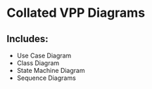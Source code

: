 # Collated VPP Diagrams
## Includes:
- Use Case Diagram
- Class Diagram
- State Machine Diagram
- Sequence Diagrams
